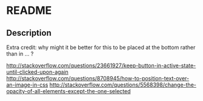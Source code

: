 # README

## Description





Extra credit: why might it be better for this to be placed at the bottom rather than in <head> ... </head>?


http://stackoverflow.com/questions/23661927/keep-button-in-active-state-until-clicked-upon-again
http://stackoverflow.com/questions/8708945/how-to-position-text-over-an-image-in-css
http://stackoverflow.com/questions/5568398/change-the-opacity-of-all-elements-except-the-one-selected
